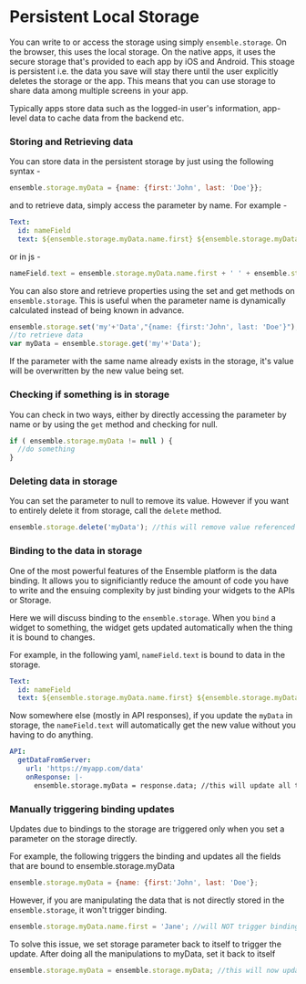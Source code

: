 # Persistent Local Storage
You can write to or access the storage using simply `ensemble.storage`. On the browser, this uses the local storage. On the native apps, it uses the secure storage that's provided to each app by iOS and Android. This stoage is persistent i.e. the data you save will stay there until the user explicitly deletes the storage or the app. This means that you can use storage to share data among multiple screens in your app. 

Typically apps store data such as the logged-in user's information, app-level data to cache data from the backend etc. 

### Storing and Retrieving data
You can store data in the persistent storage by just using the following syntax - 

```js
ensemble.storage.myData = {name: {first:'John', last: 'Doe'}};
```
and to retrieve data, simply access the parameter by name. For example - 
```yaml
Text:
  id: nameField
  text: ${ensemble.storage.myData.name.first} ${ensemble.storage.myData.name.last}
```
or in js - 
```js
nameField.text = ensemble.storage.myData.name.first + ' ' + ensemble.storage.myData.name.last;
```
You can also store and retrieve properties using the set and get methods on `ensemble.storage`. This is useful when the parameter name is dynamically calculated instead of being known in advance. 

```js
ensemble.storage.set('my'+'Data',"{name: {first:'John', last: 'Doe'}");
//to retrieve data
var myData = ensemble.storage.get('my'+'Data');
```
If the parameter with the same name already exists in the storage, it's value will be overwritten by the new value being set. 

### Checking if something is in storage
You can check in two ways, either by directly accessing the parameter by name or by using the `get` method and checking for null. 

```js
if ( ensemble.storage.myData != null ) {
  //do something
}
```

### Deleting data in storage
You can set the parameter to null to remove its value. However if you want to entirely delete it from storage, call the `delete` method. 

```js
ensemble.storage.delete('myData'); //this will remove value referenced by myData and the myData as the key.
```

### Binding to the data in storage
One of the most powerful features of the Ensemble platform is the data binding. It allows you to significiantly reduce the amount of code you have to write and the ensuing complexity by just binding your widgets to the APIs or Storage. 

Here we will discuss binding to the `ensemble.storage`. When you `bind` a widget to something, the widget gets updated automatically when the thing it is bound to changes. 

For example, in the following yaml, `nameField.text` is bound to data in the storage.
```yaml
Text:
  id: nameField
  text: ${ensemble.storage.myData.name.first} ${ensemble.storage.myData.name.last}
```
Now somewhere else (mostly in API responses), if you update the `myData` in storage, the `nameField.text` will automatically get the new value without you having to do anything. 

```yaml
API:
  getDataFromServer:
    url: 'https://myapp.com/data'
    onResponse: |-
      ensemble.storage.myData = response.data; //this will update all the fields that are bound to this parameter in storage
```
### Manually triggering binding updates
Updates due to bindings to the storage are triggered only when you set a parameter on the storage directly. 

For example, the following triggers the binding and updates all the fields that are bound to ensemble.storage.myData
```js
ensemble.storage.myData = {name: {first:'John', last: 'Doe'};
```
However, if you are manipulating the data that is not directly stored in the `ensemble.storage`, it won't trigger binding.
```js
ensemble.storage.myData.name.first = 'Jane'; //will NOT trigger binding and the `nameField.text` will NOT be updated.
```
To solve this issue, we set storage parameter back to itself to trigger the update. After doing all the manipulations to myData, set it back to itself
```js
ensemble.storage.myData = ensemble.storage.myData; //this will now update nameField.text and any other fields listening for this change
``` 

